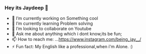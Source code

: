 ### Hey its Jaydeep  👋


- 🔭 I’m currently working on Something cool
- 🌱 I’m currently learning Problem solving
- 👯 I’m looking to collaborate on Youtube
- 💬 Ask me about anything which i dont know,its be fun;
- 📫 How to reach me: ...https://www.instagram.com/being_jay__/
- ⚡ Fun fact: My English like a professional,when i'm Alone. :)
